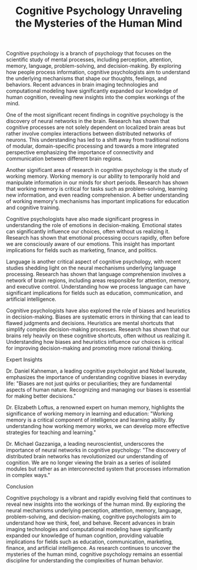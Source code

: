 ﻿---
title: "Cognitive Psychology Unraveling the Mysteries of the Human Mind"
description: "Discover the fascinating world of human psychology with insights into behavior, mental health, cognitive science, and the latest psychological research."
pubDate: 2025-07-01
category: "psychology"
tags: []
image: "/assets/blog-placeholder-1.svg"
---

Cognitive psychology is a branch of psychology that focuses on the scientific study of mental processes, including perception, attention, memory, language, problem-solving, and decision-making. By exploring how people process information, cognitive psychologists aim to understand the underlying mechanisms that shape our thoughts, feelings, and behaviors. Recent advances in brain imaging technologies and computational modeling have significantly expanded our knowledge of human cognition, revealing new insights into the complex workings of the mind.

One of the most significant recent findings in cognitive psychology is the discovery of neural networks in the brain. Research has shown that cognitive processes are not solely dependent on localized brain areas but rather involve complex interactions between distributed networks of neurons. This understanding has led to a shift away from traditional notions of modular, domain-specific processing and towards a more integrated perspective emphasizing the importance of connectivity and communication between different brain regions.

Another significant area of research in cognitive psychology is the study of working memory. Working memory is our ability to temporarily hold and manipulate information in our minds for short periods. Research has shown that working memory is critical for tasks such as problem-solving, learning new information, and even reading comprehension. A better understanding of working memory's mechanisms has important implications for education and cognitive training.

Cognitive psychologists have also made significant progress in understanding the role of emotions in decision-making. Emotional states can significantly influence our choices, often without us realizing it. Research has shown that emotional processing occurs rapidly, often before we are consciously aware of our emotions. This insight has important implications for fields such as marketing, finance, and politics.

Language is another critical aspect of cognitive psychology, with recent studies shedding light on the neural mechanisms underlying language processing. Research has shown that language comprehension involves a network of brain regions, including areas responsible for attention, memory, and executive control. Understanding how we process language can have significant implications for fields such as education, communication, and artificial intelligence.

Cognitive psychologists have also explored the role of biases and heuristics in decision-making. Biases are systematic errors in thinking that can lead to flawed judgments and decisions. Heuristics are mental shortcuts that simplify complex decision-making processes. Research has shown that our brains rely heavily on these cognitive shortcuts, often without us realizing it. Understanding how biases and heuristics influence our choices is critical for improving decision-making and promoting more rational thinking.

Expert Insights

Dr. Daniel Kahneman, a leading cognitive psychologist and Nobel laureate, emphasizes the importance of understanding cognitive biases in everyday life: "Biases are not just quirks or peculiarities; they are fundamental aspects of human nature. Recognizing and managing our biases is essential for making better decisions."

Dr. Elizabeth Loftus, a renowned expert on human memory, highlights the significance of working memory in learning and education: "Working memory is a critical component of intelligence and learning ability. By understanding how working memory works, we can develop more effective strategies for teaching and learning."

Dr. Michael Gazzaniga, a leading neuroscientist, underscores the importance of neural networks in cognitive psychology: "The discovery of distributed brain networks has revolutionized our understanding of cognition. We are no longer viewing the brain as a series of isolated modules but rather as an interconnected system that processes information in complex ways."

Conclusion

Cognitive psychology is a vibrant and rapidly evolving field that continues to reveal new insights into the workings of the human mind. By exploring the neural mechanisms underlying perception, attention, memory, language, problem-solving, and decision-making, cognitive psychologists aim to understand how we think, feel, and behave. Recent advances in brain imaging technologies and computational modeling have significantly expanded our knowledge of human cognition, providing valuable implications for fields such as education, communication, marketing, finance, and artificial intelligence. As research continues to uncover the mysteries of the human mind, cognitive psychology remains an essential discipline for understanding the complexities of human behavior.
